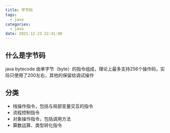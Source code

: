 ```yaml
---
title: 字节码
tags:
  - java
categories:
  - java
date: 2021-12-23 22:41:00
---
```


## 什么是字节码

java bytecode 由单字节（byte）的指令组成，理论上最多支持256个操作码，实际只使用了200左右，其他的保留给调试操作

## 分类

* 栈操作指令，包括与局部变量交互的指令
* 流程控制指令
* 对象操作指令，包括调用方法
* 算数运算、类型转化指令